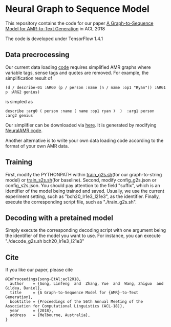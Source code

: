 # Neural Graph to Sequence Model

This repository contains the code for our paper [A Graph-to-Sequence Model for AMR-to-Text Generation](https://arxiv.org/pdf/1805.02473.pdf) in ACL 2018

The code is developed under TensorFlow 1.4.1 

## Data precrocessing
Our current data loading [code](./src_g2s/G2S_data_stream.py) requires simplified AMR graphs where variable tags, sense tags and quotes are removed. For example, the simplification result of
```
(d / describe-01 :ARG0 (p / person :name (n / name :op1 "Ryan")) :ARG1 p :ARG2 genius)
```
is simpled as
```
describe :arg0 ( person :name ( name :op1 ryan )  )  :arg1 person :arg2 genius
```
Our simplifier can be downloaded via [here](https://www.cs.rochester.edu/~lsong10/downloads/amr_simplifier.tgz). It is generated by modifying [NeuralAMR code](https://github.com/sinantie/NeuralAmr).

Another alternative is to write your own data loading code according to the format of your own AMR data. 

## Training

First, modify the PYTHONPATH within [train_g2s.sh](./train_g2s.sh)(for our graph-to-string model) or [train_s2s.sh](./train_s2s.sh)(for baseline). Second, modify config_g2s.json or config_s2s.json. You should pay attention to the field "suffix", which is an identifier of the model being trained and saved. Usually, we use the current experiment setting, such as "bch20_lr1e3_l21e3", as the identifier. Finally, execute the corresponding script file, such as "./train_g2s.sh".

## Decoding with a pretained model

Simply execute the corresponding decoding script with one argument being the identifier of the model you want to use.
For instance, you can execute "./decode_g2s.sh bch20_lr1e3_l21e3"

## Cite
If you like our paper, please cite
```
@InProceedings{song-EtAl:acl2018,
  author    = {Song, Linfeng  and  Zhang, Yue  and  Wang, Zhiguo  and  Gildea, Daniel},
  title     = {A Graph-to-Sequence Model for {AMR}-to-Text Generation},
  booktitle = {Proceedings of the 56th Annual Meeting of the Association for Computational Linguistics (ACL-18)},
  year      = {2018},
  address   = {Melbourne, Australia},
}
```
